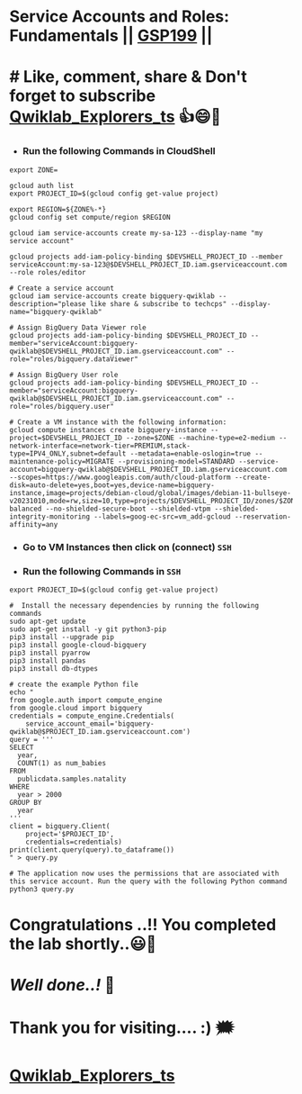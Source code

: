 # Service Accounts and Roles: Fundamentals || [GSP199](https://www.cloudskillsboost.google/course_templates/645/labs/489294) ||

# # Like, comment, share & Don't forget to subscribe [Qwiklab_Explorers_ts](https://youtube.com/@titashshil?si=RgamNu1dc9jVIbJN) 👍😄🤝

* ### Run the following Commands in CloudShell
```
export ZONE=
```
```
gcloud auth list
export PROJECT_ID=$(gcloud config get-value project)

export REGION=${ZONE%-*}
gcloud config set compute/region $REGION

gcloud iam service-accounts create my-sa-123 --display-name "my service account"

gcloud projects add-iam-policy-binding $DEVSHELL_PROJECT_ID --member serviceAccount:my-sa-123@$DEVSHELL_PROJECT_ID.iam.gserviceaccount.com --role roles/editor

# Create a service account
gcloud iam service-accounts create bigquery-qwiklab --description="please like share & subscribe to techcps" --display-name="bigquery-qwiklab"

# Assign BigQuery Data Viewer role
gcloud projects add-iam-policy-binding $DEVSHELL_PROJECT_ID --member="serviceAccount:bigquery-qwiklab@$DEVSHELL_PROJECT_ID.iam.gserviceaccount.com" --role="roles/bigquery.dataViewer"

# Assign BigQuery User role
gcloud projects add-iam-policy-binding $DEVSHELL_PROJECT_ID --member="serviceAccount:bigquery-qwiklab@$DEVSHELL_PROJECT_ID.iam.gserviceaccount.com" --role="roles/bigquery.user"

# Create a VM instance with the following information:
gcloud compute instances create bigquery-instance --project=$DEVSHELL_PROJECT_ID --zone=$ZONE --machine-type=e2-medium --network-interface=network-tier=PREMIUM,stack-type=IPV4_ONLY,subnet=default --metadata=enable-oslogin=true --maintenance-policy=MIGRATE --provisioning-model=STANDARD --service-account=bigquery-qwiklab@$DEVSHELL_PROJECT_ID.iam.gserviceaccount.com --scopes=https://www.googleapis.com/auth/cloud-platform --create-disk=auto-delete=yes,boot=yes,device-name=bigquery-instance,image=projects/debian-cloud/global/images/debian-11-bullseye-v20231010,mode=rw,size=10,type=projects/$DEVSHELL_PROJECT_ID/zones/$ZONE/diskTypes/pd-balanced --no-shielded-secure-boot --shielded-vtpm --shielded-integrity-monitoring --labels=goog-ec-src=vm_add-gcloud --reservation-affinity=any
```
* ### Go to VM Instances then click on (connect) `SSH`
* ### Run the following Commands in `SSH`
```
export PROJECT_ID=$(gcloud config get-value project)

#  Install the necessary dependencies by running the following commands
sudo apt-get update
sudo apt-get install -y git python3-pip
pip3 install --upgrade pip
pip3 install google-cloud-bigquery
pip3 install pyarrow
pip3 install pandas
pip3 install db-dtypes

# create the example Python file
echo "
from google.auth import compute_engine
from google.cloud import bigquery
credentials = compute_engine.Credentials(
    service_account_email='bigquery-qwiklab@$PROJECT_ID.iam.gserviceaccount.com')
query = '''
SELECT
  year,
  COUNT(1) as num_babies
FROM
  publicdata.samples.natality
WHERE
  year > 2000
GROUP BY
  year
'''
client = bigquery.Client(
    project='$PROJECT_ID',
    credentials=credentials)
print(client.query(query).to_dataframe())
" > query.py

# The application now uses the permissions that are associated with this service account. Run the query with the following Python command
python3 query.py
```

# Congratulations ..!! You completed the lab shortly..😃💯

# *Well done..!* 👏

# Thank you for visiting.... :) 🗯️

# [Qwiklab_Explorers_ts](https://youtube.com/@titashshil?si=RgamNu1dc9jVIbJN)
